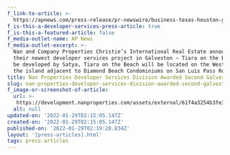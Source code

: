 ```yaml
---
f_link-to-article: >-
  https://apnews.com/press-release/pr-newswire/business-texas-houston-galveston-5b0cd85dea3a19e1a21ff1f5562189a2
f_is-this-a-developer-services-press-article: true
f_is-this-a-featured-article: false
f_media-outlet-name: AP News
f_media-outlet-excerpt: >-
  Nan and Company Properties Christie’s International Real Estate announces
  their newest developer services project in Galveston – Tiara on the Beach. To
  be developed by Satya, Tiara on the Beach will be located on the West End of
  the island adjacent to Diamond Beach Condominiums on San Luis Pass Road
title: Nan Properties Developer Services Division Awarded Second Galveston Project
slug: nan-properties-developer-services-division-awarded-second-galveston-project
f_image-or-screenshot-of-article:
  url: >-
   https://development.nanproperties.com/assets/external/61f4a3254b3fe33d7a1a88ce_screen20shot202022-01-2120at2010.17.26%20AM.png
  alt: null
updated-on: '2022-01-29T02:15:05.147Z'
created-on: '2022-01-29T02:15:05.147Z'
published-on: '2022-01-29T02:19:28.834Z'
layout: '[press-articles].html'
tags: press-articles
---
```




